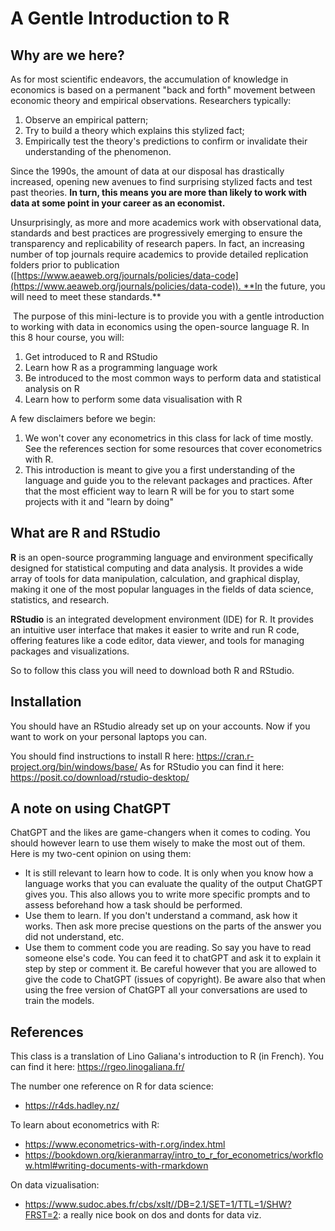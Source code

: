 # A Gentle Introduction to R 

## Why are we here? 

As for most scientific endeavors, the accumulation of knowledge in economics is based on a permanent "back and forth" movement between economic theory and empirical observations. Researchers typically:

1. Observe an empirical pattern;
2. Try to build a theory which explains this stylized fact;
3. Empirically test the theory's predictions to confirm or invalidate their understanding of the phenomenon.

Since the 1990s, the amount of data at our disposal has drastically increased, opening new avenues to find surprising stylized facts and test past theories. **In turn, this means you are more than likely to work with data at some point in your career as an economist.**

Unsurprisingly, as more and more academics work with observational data, standards and best practices are progressively emerging to ensure the transparency and replicability of research papers. In fact, an increasing number of top journals require academics to provide detailed replication folders prior to publication ([https://www.aeaweb.org/journals/policies/data-code](https://www.aeaweb.org/journals/policies/data-code)). **In the future, you will need to meet these standards.**

 The purpose of this mini-lecture is to provide you with a gentle introduction to working with data in economics using the open-source language R. In this 8 hour course, you will:

1. Get introduced to R and RStudio
2. Learn how R as a programming language work 
3. Be introduced to the most common ways to perform data and statistical analysis on R
4. Learn how to perform some data visualisation with R 

A few disclaimers before we begin:
1. We won't cover any econometrics in this class for lack of time mostly. See the references section for some resources that cover econometrics with R. 
2. This introduction is meant to give you a first understanding of the language and guide you to the relevant packages and practices. After that the most efficient way to learn R will be for you to start some projects with it and "learn by doing"

## What are R and RStudio

**R** is an open-source programming language and environment specifically designed for statistical computing and data analysis. It provides a wide array of tools for data manipulation, calculation, and graphical display, making it one of the most popular languages in the fields of data science, statistics, and research.

**RStudio** is an integrated development environment (IDE) for R. It provides an intuitive user interface that makes it easier to write and run R code, offering features like a code editor, data viewer, and tools for managing packages and visualizations. 

So to follow this class you will need to download both R and RStudio.

## Installation

You should have an RStudio already set up on your accounts. Now if you want to work on your personal laptops you can. 

You should find instructions to install R here: https://cran.r-project.org/bin/windows/base/
As for RStudio you can find it here: https://posit.co/download/rstudio-desktop/


## A note on using ChatGPT

ChatGPT and the likes are game-changers when it comes to coding. You should however learn to use them wisely to make the most out of them. Here is my two-cent opinion on using them: 

- It is still relevant to learn how to code. It is only when you know how a language works that you can evaluate the quality of the output ChatGPT gives you. This also allows you to write more specific prompts and to assess beforehand how a task should be performed. 
- Use them to learn. If you don't understand a command, ask how it works. Then ask more precise questions on the parts of the answer you did not understand, etc.  
- Use them to comment code you are reading. So say you have to read someone else's code. You can feed it to chatGPT and ask it to explain it step by step or comment it. Be careful however that you are allowed to give the code to ChatGPT (issues of copyright). Be aware also that when using the free version of ChatGPT all your conversations are used to train the models. 

## References

This class is a translation of Lino Galiana's introduction to R (in French). You can find it here: https://rgeo.linogaliana.fr/

The number one reference on R for data science:
- https://r4ds.hadley.nz/

To learn about econometrics with R: 
- https://www.econometrics-with-r.org/index.html
- https://bookdown.org/kieranmarray/intro_to_r_for_econometrics/workflow.html#writing-documents-with-rmarkdown

On data vizualisation:
- https://www.sudoc.abes.fr/cbs/xslt//DB=2.1/SET=1/TTL=1/SHW?FRST=2: a really nice book on dos and donts for data viz.
